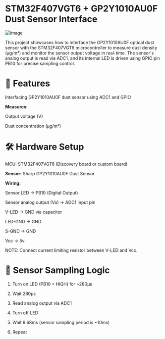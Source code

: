 # STM32F407VGT6 + GP2Y1010AU0F Dust Sensor Interface

![image](https://github.com/user-attachments/assets/dcd87c13-f4e3-4509-81a7-e35ba826c99d)

This project showcases how to interface the GP2Y1010AU0F optical dust sensor with the STM32F407VGT6 microcontroller to measure dust density (µg/m³) and monitor the sensor output voltage in real-time. The sensor's analog output is read via ADC1, and its internal LED is driven using GPIO pin PB10 for precise sampling control.

# 📌 Features

Interfacing GP2Y1010AU0F dust sensor using ADC1 and GPIO

**Measures:**

Output voltage (V)

Dust concentration (µg/m³)

# 🛠️ Hardware Setup

MCU: STM32F407VGT6 (Discovery board or custom board)

**Sensor:** Sharp GP2Y1010AU0F Dust Sensor

**Wiring:**

Sensor LED → PB10 (Digital Output)

Sensor analog output (Vo) → ADC1 input pin 

V-LED → GND via capacitor

LED-GND → GND

S-GND → GND

Vcc → 5v

NOTE: Connect current limiting resistor between V-LED and Vcc.

# 🧠 Sensor Sampling Logic

1. Turn on LED (PB10 = HIGH) for ~280µs

2. Wait 280µs

3. Read analog output via ADC1

4. Turn off LED

5. Wait 9.68ms (sensor sampling period is ~10ms)

6. Repeat


